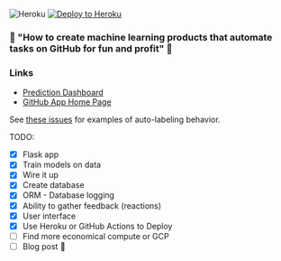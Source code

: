 ![Heroku](https://heroku-badge.herokuapp.com/?app=fathomless-forest-27162) [![Deploy to Heroku](https://www.herokucdn.com/deploy/button.png)](https://heroku.com/deploy)

### :construction: "How to create machine learning products that automate tasks on GitHub for fun and profit" :construction:

### Links

 - [Prediction Dashboard](https://fathomless-forest-27162.herokuapp.com/)
 - [GitHub App Home Page](https://github.com/apps/kflow-bot)

See [these issues](https://github.com/hamelsmu/example-github-app/issues) for examples of auto-labeling behavior.

TODO: 
- [x] Flask app
- [x] Train models on data
- [x] Wire it up
- [x] Create database
- [x] ORM - Database logging
- [x] Ability to gather feedback (reactions)
- [x] User interface
- [x] Use Heroku or GitHub Actions to Deploy
- [ ] Find more economical compute or GCP
- [ ] Blog post :rocket: